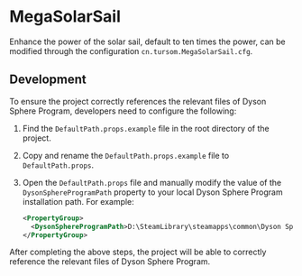 # MegaSolarSail

Enhance the power of the solar sail, default to ten times the power, can be modified through the configuration `cn.tursom.MegaSolarSail.cfg`.

## Development

To ensure the project correctly references the relevant files of Dyson Sphere Program, developers need to configure the following:

1. Find the `DefaultPath.props.example` file in the root directory of the project.
2. Copy and rename the `DefaultPath.props.example` file to `DefaultPath.props`.
3. Open the `DefaultPath.props` file and manually modify the value of the `DysonSphereProgramPath` property to your local Dyson Sphere Program installation path. For example:

    ```xml
    <PropertyGroup>
      <DysonSphereProgramPath>D:\SteamLibrary\steamapps\common\Dyson Sphere Program\DSPGAME_Data\Managed</DysonSphereProgramPath>
    </PropertyGroup>
    ```

After completing the above steps, the project will be able to correctly reference the relevant files of Dyson Sphere Program.
